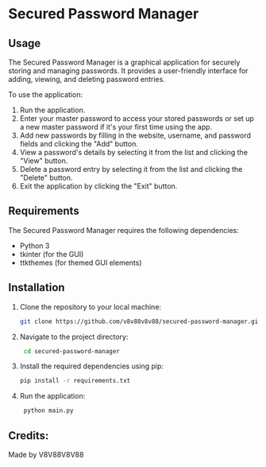 # Secured Password Manager

## Usage

The Secured Password Manager is a graphical application for securely storing and managing passwords. It provides a user-friendly interface for adding, viewing, and deleting password entries.

To use the application:
1. Run the application.
2. Enter your master password to access your stored passwords or set up a new master password if it's your first time using the app.
3. Add new passwords by filling in the website, username, and password fields and clicking the "Add" button.
4. View a password's details by selecting it from the list and clicking the "View" button.
5. Delete a password entry by selecting it from the list and clicking the "Delete" button.
6. Exit the application by clicking the "Exit" button.

## Requirements

The Secured Password Manager requires the following dependencies:
- Python 3
- tkinter (for the GUI)
- ttkthemes (for themed GUI elements)

## Installation

1. Clone the repository to your local machine:

   ```bash
   git clone https://github.com/v8v88v8v88/secured-password-manager.git
2. Navigate to the project directory:

   ```bash
    cd secured-password-manager

3. Install the required dependencies using pip:
   ```bash
   pip install -r requirements.txt

4. Run the application:
   ```bash
    python main.py

## Credits:

Made by V8V88V8V88
